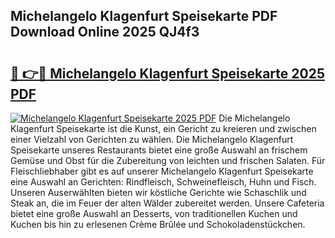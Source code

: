 ## Michelangelo Klagenfurt Speisekarte PDF Download Online 2025 QJ4f3

# <h2><a href="http://gc5h26.nevu.top/?p=Michelangelo+Klagenfurt+Speisekarte">🔗 👉🔴 Michelangelo Klagenfurt Speisekarte 2025 PDF</a></h2>

[![Michelangelo Klagenfurt Speisekarte 2025 PDF](https://i.imgur.com/dBaPXMq.png)](http://gc5h26.nevu.top/?p=Michelangelo+Klagenfurt+Speisekarte)
Die Michelangelo Klagenfurt Speisekarte ist die Kunst, ein Gericht zu kreieren und zwischen einer Vielzahl von Gerichten zu wählen. Die Michelangelo Klagenfurt Speisekarte unseres Restaurants bietet eine große Auswahl an frischem Gemüse und Obst für die Zubereitung von leichten und frischen Salaten. Für Fleischliebhaber gibt es auf unserer Michelangelo Klagenfurt Speisekarte eine Auswahl an Gerichten: Rindfleisch, Schweinefleisch, Huhn und Fisch. Unseren Auserwählten bieten wir köstliche Gerichte wie Schaschlik und Steak an, die im Feuer der alten Wälder zubereitet werden. Unsere Cafeteria bietet eine große Auswahl an Desserts, von traditionellen Kuchen und Kuchen bis hin zu erlesenen Crème Brûlée und Schokoladenstückchen.

